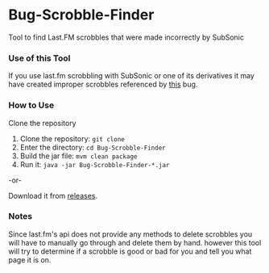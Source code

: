 # Bug-Scrobble-Finder
Tool to find Last.FM scrobbles that were made incorrectly by SubSonic

### Use of this Tool
If you use last.fm scrobbling with SubSonic or one of its derivatives it may have created improper scrobbles referenced by [this](https://github.com/airsonic/airsonic/issues/776) bug.

### How to Use
Clone the repository
1. Clone the repository: `git clone `
2. Enter the directory: `cd Bug-Scrobble-Finder`
3. Build the jar file: `mvm clean package`
4. Run it: `java -jar Bug-Scrobble-Finder-*.jar`

-or-

Download it from [releases]().

### Notes
Since last.fm's api does not provide any methods to delete scrobbles you will have to manually go through and delete them by hand. however this tool will try to determine if a scrobble is good or bad for you and tell you what page it is on.
